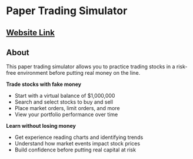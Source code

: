 # Paper Trading Simulator 

## <a href="https://roomfulmoshe.github.io/paper_trading_project/" target="_blank">Website Link</a>

## About

This paper trading simulator allows you to practice trading stocks in a risk-free environment before putting real money on the line. 

**Trade stocks with fake money**
- Start with a virtual balance of $1,000,000 
- Search and select stocks to buy and sell
- Place market orders, limit orders, and more
- View your portfolio performance over time



**Learn without losing money**
- Get experience reading charts and identifying trends
- Understand how market events impact stock prices
- Build confidence before putting real capital at risk
